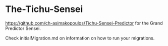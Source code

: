 # The-Tichu-Sensei

https://github.com/ch-asimakopoulos/Tichu-Sensei-Predictor for the Grand Predictor Sensei.

Check initialMigration.md on information on how to run your migrations.
